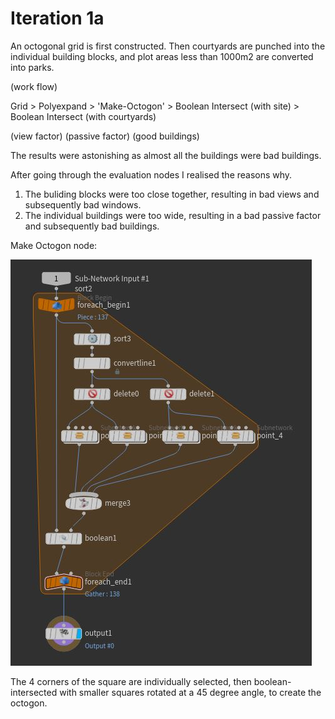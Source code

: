 
# Iteration 1a

An octogonal grid is first constructed. Then courtyards are punched into the individual building blocks, and plot areas less than 1000m2 are converted into parks. 

(work flow) 

Grid > Polyexpand > 'Make-Octogon' > Boolean Intersect (with site) > Boolean Intersect (with courtyards)


(view factor)
(passive factor)
(good buildings)

The results were astonishing as almost all the buildings were bad buildings. 

After going through the evaluation nodes I realised the reasons why.
1. The buliding blocks were too close together, resulting in bad views and subsequently bad windows. 
2. The individual buildings were too wide, resulting in a bad passive factor and subsequently bad buildings.



Make Octogon node:

![octogon](./imgs/octogon.JPG) 

The 4 corners of the square are individually selected, then boolean-intersected with smaller squares rotated at a 45 degree angle, to create the octogon.
